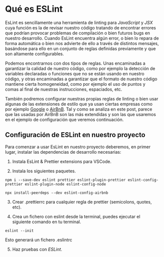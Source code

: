 # Qué es ESLint

EsLint es sencillamente una herramienta de linting para _JavaScript_ y _JSX_ cuya función es la de revisar nuestro código tratando de encontrar errores que podrían provocar problemas de compilación o bien futuros bugs en nuestro desarrollo. Cuando EsLint encuentra algún error, o bien lo repara de forma automática o bien nos advierte de ello a través de distintos mensajes, basándose para ello en un conjunto de reglas definidas previamente y que son altamente configurables.

Podemos encontrarnos con dos tipos de reglas. Unas encaminadas a garantizar la calidad de nuestro código, como por ejemplo la detección de variables declaradas o funciones que no se están usando en nuestro código, y otras encaminadas a garantizar que el formato de nuestro código mantiene cierta homogeneidad, como por ejemplo el uso de puntos y comas al final de nuestras instrucciones, espaciados, etc.

También podremos configurar nuestras propias reglas de linting o bien usar algunas de las extensiones de estilo que ya usan ciertas empresas como por ejemplo [Google](https://google.com) o [AirBnB](https://airbnb.com). Tal y como se analiza en este post, parece que las usadas por AirBnB son las más extendidas y son las que usaremos en el ejemplo de configuración que veremos continuación.

## Configuración de ESLint en nuestro proyecto

Para comenzar a usar EsLint en nuestro proyecto deberemos, en primer lugar, instalar las dependencias de desarrollo necesarias:

1. Instala EsLint & Prettier extensions para VSCode.

2. Instala los siguientes paquetes.

`npm i --save-dev eslint prettier eslint-plugin-prettier eslint-config-prettier eslint-plugin-node eslint-config-node`

`npx install-peerdeps --dev eslint-config-airbnb`

3. Crear .prettierrc para cualquier regla de prettier (semicolons, quotes, etc).

4. Crea un fichero con eslint desde la terminal, puedes ejecutar el siguiente comando en tu terminal.

`eslint --init`

Esto generará un fichero .eslintrc

5. Haz pruebas con _ESLint_.
